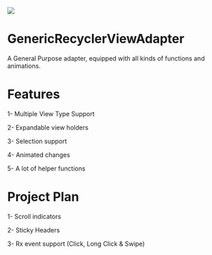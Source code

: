 [![](https://jitpack.io/v/Zeyad-37/GenericRecyclerViewAdapter.svg)](https://jitpack.io/#Zeyad-37/GenericRecyclerViewAdapter)
# GenericRecyclerViewAdapter
A General Purpose adapter, equipped with all kinds of functions and animations.

# Features

1- Multiple View Type Support 

2- Expandable view holders

3- Selection support

4- Animated changes

5- A lot of helper functions

# Project Plan

1- Scroll indicators

2- Sticky Headers

3- Rx event support (Click, Long Click & Swipe)